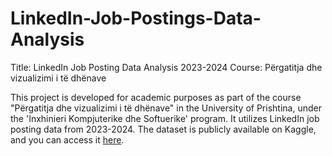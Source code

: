 # LinkedIn-Job-Postings-Data-Analysis

Title: LinkedIn Job Posting Data Analysis 2023-2024
Course: Përgatitja dhe vizualizimi i të dhënave


This project is developed for academic purposes as part of the course "Përgatitja dhe vizualizimi i të dhënave"  in the University of Prishtina, under the 'Inxhinieri Kompjuterike dhe Softuerike' program. It utilizes LinkedIn job posting data from 2023-2024. The dataset is publicly available on Kaggle, and you can access it [here](https://www.kaggle.com/datasets/arshkon/linkedin-job-postings).

